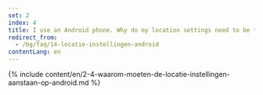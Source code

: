 ```yaml
---
set: 2
index: 4
title: I use an Android phone. Why do my location settings need to be turned on?
redirect_from: 
  - /bg/faq/14-locatie-instellingen-android
contentLang: en
---
```

{% include content/en/2-4-waarom-moeten-de-locatie-instellingen-aanstaan-op-android.md %}
